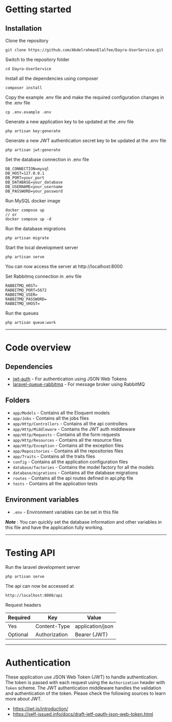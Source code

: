 # Getting started

## Installation

Clone the repository

    git clone https://github.com/AbdelrahmanElalfee/Dayra-UserService.git

Switch to the repository folder

    cd Dayra-UserService

Install all the dependencies using composer

    composer install

Copy the example .env file and make the required configuration changes in the .env file

    cp .env.example .env

Generate a new application key to be updated at the .env file

    php artisan key:generate

Generate a new JWT authentication secret key to be updated at the .env file

    php artisan jwt:generate

Set the database connection in .env file

    DB_CONNECTION=mysql
    DB_HOST=127.0.0.1
    DB_PORT=your_port
    DB_DATABASE=your_database
    DB_USERNAME=your_username
    DB_PASSWORD=your_password

Run MySQL docker image

    docker compose up
    // or
    docker compose up -d

Run the database migrations

    php artisan migrate

Start the local development server

    php artisan serve

You can now access the server at http://localhost:8000

Set Rabbitmq connection in .env file

    RABBITMQ_HOST=
    RABBITMQ_PORT=5672
    RABBITMQ_USER=
    RABBITMQ_PASSWORD=
    RABBITMQ_VHOST=

Run the queues

    php artisan queue:work

----------

# Code overview

## Dependencies

- [jwt-auth](https://github.com/tymondesigns/jwt-auth) - For authentication using JSON Web Tokens
- [laravel-queue-rabbitmq](https://github.com/vyuldashev/laravel-queue-rabbitmq) - For message broker using RabbitMQ

## Folders

- `app/Models` - Contains all the Eloquent models
- `app/Jobs` - Contains all the jobs files
- `app/Http/Controllers` - Contains all the api controllers
- `app/Http/Middleware` - Contains the JWT auth middleware
- `app/Http/Requests` - Contains all the form requests
- `app/Http/Resources` - Contains all the resource files
- `app/Http/Exception` - Contains all the exception files
- `app/Repositories` - Contains all the repositories files
- `app/Traits` - Contains all the traits files
- `config` - Contains all the application configuration files
- `database/factories` - Contains the model factory for all the models
- `database/migrations` - Contains all the database migrations
- `routes` - Contains all the api routes defined in api.php file
- `tests` - Contains all the application tests

## Environment variables

- `.env` - Environment variables can be set in this file

***Note*** : You can quickly set the database information and other variables in this file and have the application fully working.

----------

# Testing API

Run the laravel development server

    php artisan serve

The api can now be accessed at

    http://localhost:8000/api

Request headers

| **Required** 	 | **Key**              	 | **Value**            	 |
|----------------|------------------------|------------------------|
| Yes      	     | Content-Type     	     | application/json 	     |
| Optional 	     | Authorization    	     | Bearer {JWT}      	    |

----------

# Authentication

These application use JSON Web Token (JWT) to handle authentication. 
The token is passed with each request using the `Authorization` header with `Token` scheme. 
The JWT authentication middleware handles the validation and authentication of the token. 
Please check the following sources to learn more about JWT.

- https://jwt.io/introduction/
- https://self-issued.info/docs/draft-ietf-oauth-json-web-token.html
